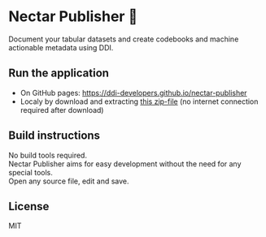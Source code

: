 # Nectar Publisher 🐝

Document your tabular datasets and create codebooks and machine actionable metadata using DDI.

## Run the application

* On GitHub pages: https://ddi-developers.github.io/nectar-publisher
* Localy by download and extracting [this zip-file](#) (no internet connection required after download)

## Build instructions

No build tools required.  
Nectar Publisher aims for easy development without the need for any special tools.  
Open any source file, edit and save.

## License

MIT
